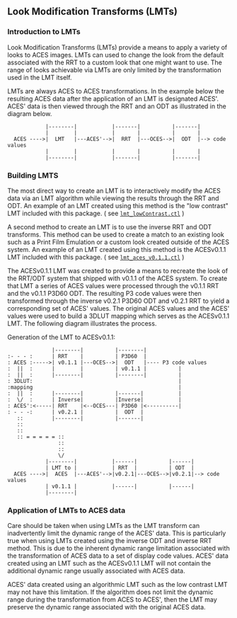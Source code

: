 ## Look Modification Transforms (LMTs) ##

### Introduction to LMTs ###

Look Modification Transforms (LMTs) provide a means to apply a variety of looks 
to ACES images. LMTs can used to change the look from the default associated 
with the RRT to a custom look that one might want to use. The range of looks 
achievable via LMTs are only limited by the transformation used in the LMT 
itself.

LMTs are always ACES to ACES transformations. In the example below the resulting 
ACES data after the application of an LMT is designated ACES'. ACES' data is 
then viewed through the RRT and an ODT as illustrated in the diagram below.  

                |--------|           |-------|          |-------|
                |        |           |       |          |       |
      ACES ---->|  LMT   |---ACES'-->|  RRT  |---OCES-->|  ODT  |--> code values
                |        |           |       |          |       |
                |--------|           |-------|          |-------| 

### Building LMTS ###

The most direct way to create an LMT is to interactively modify the ACES data 
via an LMT algorithm while viewing the results through the RRT and ODT. An 
example of an LMT created using this method is the "low contrast" LMT included 
with this package. ( see [`lmt_lowContrast.ctl`](./lmt_lowContrast.ctl) )

A second method to create an LMT is to use the inverse RRT and ODT transforms. 
This method can be used to create a match to an existing look such as a Print 
Film Emulation or a custom look created outside of the ACES system. An example 
of an LMT created using this method is the ACESv0.1.1 LMT included
with this package. ( see [`lmt_aces_v0.1.1.ctl`](./lmt_aces_v0.1.1.ctl) )

The ACESv0.1.1 LMT was created to provide a means to recreate the look of the
RRT/ODT system that shipped with v0.1.1 of the ACES system.  To create that LMT 
a series of ACES values were processed through the v0.1.1 RRT and the v0.1.1 
P3D60 ODT. The resulting P3 code values were then transformed through the 
inverse v0.2.1 P3D60 ODT and v0.2.1 RRT to yield a corresponding set of ACES' 
values. The original ACES values and the ACES' values were used to build a 3DLUT 
mapping which serves as the ACESv0.1.1 LMT.  The following diagram illustrates 
the process.

Generation of the LMT to ACESv0.1.1:

                  |--------|          |--------|
    :- - - :      | RRT    |          | P3D60  |
    : ACES :----->| v0.1.1 |---OCES-->|  ODT   |---- P3 code values
    :  ||  :      |        |          | v0.1.1 |          |
    :  ||  :      |--------|          |--------|          |
    : 3DLUT:                                              |
    :mapping                                              |
    :  ||  :      |--------|          |-------|           |
    :  \/  :      | Inverse|          |Inverse|           |
    : ACES':<-----| RRT    |<--OCES---| P3D60 |<----------| 
    : - - -:      | v0.2.1 |          |  ODT  |   
       ::         |--------|          |-------|        
       ::
       ::
       :: = = = = = ::
                    ::
                    ::
                    \/
                |--------|           |------|          |------|
                | LMT to |           | RRT  |          | ODT  |
      ACES ---->|  ACES  |---ACES'-->|v0.2.1|---OCES-->|v0.2.1|--> code values
                | v0.1.1 |           |------|          |------|
                |--------|


### Application of LMTs to ACES data ###
                
Care should be taken when using LMTs as the LMT transform can inadvertently 
limit the dynamic range of the ACES' data. This is particularly true when using 
LMTs created using the inverse ODT and inverse RRT method. This is due to the
inherent dynamic range limitation associated with the transformation of ACES
data to a set of display code values. ACES' data created using an LMT such as
the ACESv0.1.1 LMT will not contain the additional dynamic range usually 
associated with ACES data.

ACES' data created using an algorithmic LMT such as the low contrast LMT may not
have this limitation. If the algorithm does not limit the dynamic range during
the transformation from ACES to ACES', then the LMT may preserve the dynamic 
range associated with the original ACES data.